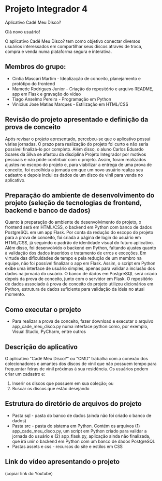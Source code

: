 # Projeto Integrador 4
Aplicativo Cadê Meu Disco?

Olá novo usuário!

O aplicativo Cadê Meu Disco? tem como objetivo conectar diversos usuários
interessados em compartilhar seus discos através de troca, compra e venda 
numa plataforma segura e interativa.


## Membros do grupo:
- Cintia Mascari Martim - Idealização de conceito, planejamento e protótipo do frontend
- Mamede Rodrigues Junior - Criação do repositório e arquivo README, app em Flask e gravação do vídeo
- Tiago Anselmo Pereira - Programação em Python
- Vinicius Jose Matias Marques - Estilização em HTML/CSS

## Revisão do projeto apresentado e definição da prova de conceito
Após revisar o projeto apresentado, percebeu-se que o aplicativo possui várias jornadas. O prazo para realização do projeto foi curto e não seria possível finalizá-lo por completo. Além disso, o aluno Carlos Eduardo Soares da Silva se afastou da disciplina Projeto Integrador por motivos pessoais e não pôde contribuir com o projeto.
Assim, foram realizados ajustes no escopo do projeto e, para viabilizar a entrega de uma prova de conceito, foi escolhida a jornada em que um novo usuário realiza seu cadastro e depois inclui os dados de um disco de vinil para venda no aplicativo.

## Preparação do ambiente de desenvolvimento do projeto (seleção de tecnologias de frontend, backend e banco de dados)
Quanto à preparação do ambiente de desenvolvimento do projeto, o frontend será em HTML/CSS, o backend em Python com banco de dados PostgreSQL em um app Flask.
Por conta da redução do escopo do projeto para a prova de conceito, foi criada a página de login do usuário em HTML/CSS, já seguindo o padrão de identidade visual do futuro aplicativo.
Além disso, foi desenvolvido o backend em Python, faltando ajustes quanto à validação dos dados inseridos e tratamento de erros e exceções. Em virtude das dificuldades de tempo e pela redução de um membro na equipe, não foi possível finalizar o app em Flask. Assim, o script em Python exibe uma interface de usuário simples, apenas para validar a inclusão dos dados na jornada do usuário.
O banco de dados em PostgreSQL será criado depois da prova de conceito, junto com o servidor em Flask. O repositório de dados associado à prova de conceito do projeto utilizou dicionários em Python, estrutura de dados suficiente para validação da ideia no atual momento.

## Como executar o projeto
- Para realizar a prova de conceito, fazer download e executar o arquivo app_cade_meu_disco.py numa interface python como, por exemplo, Visual Studio, PyCharm, entre outros

## Descrição do aplicativo
O aplicativo "Cadê Meu Disco?" ou "CMD" trabalha com a conexão dos colecionadores e amantes dos discos de vinil que não possuem tempo para frequentar feiras de vinil próximas à sua residência. Os usuários podem criar um cadastro e: 
1. Inserir os discos que possuem em sua coleção; ou
2. Buscar os discos que estão desejando

## Estrutura do diretório de arquivos do projeto
* Pasta sql - pasta do banco de dados (ainda não foi criado o banco de dados)
* Pasta src - pasta do sistema em Python. Contém os arquivos (1) app_cade_meu_disco.py, um script em Python criado para validar a jornada do usuário e (2) app_flask.py, aplicação ainda não finalizada, que irá unir o backend em Python com um banco de dados PostgreSQL
* Pastas assets e css - recursos do site e estilos em CSS

## Link do vídeo apresentando o projeto
(copiar link do Youtube)
